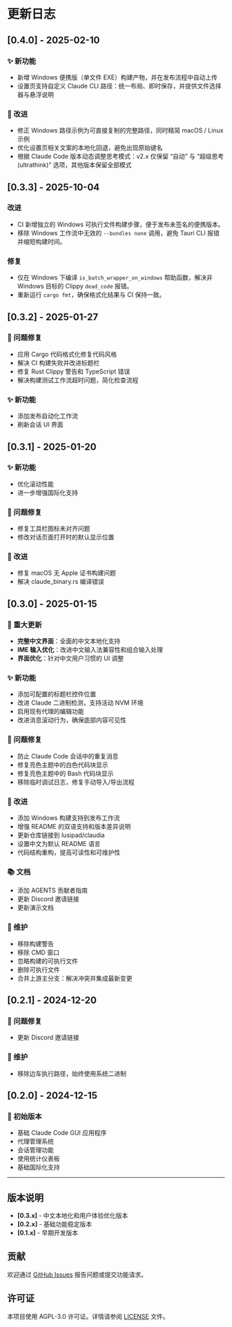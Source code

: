 # 更新日志

## [0.4.0] - 2025-02-10

### ✨ 新功能
- 新增 Windows 便携版（单文件 EXE）构建产物，并在发布流程中自动上传
- 设置页支持自定义 Claude CLI 路径：统一布局、即时保存，并提供文件选择器与悬浮说明

### 🔧 改进
- 修正 Windows 路径示例为可直接复制的完整路径，同时精简 macOS / Linux 示例
- 优化设置页相关文案的本地化回退，避免出现原始键名
- 根据 Claude Code 版本动态调整思考模式：v2.x 仅保留 “自动” 与 “超级思考 (ultrathink)” 选项，其他版本保留全部模式

## [0.3.3] - 2025-10-04

### 改进
- CI 新增独立的 Windows 可执行文件构建步骤，便于发布未签名的便携版本。
- 移除 Windows 工作流中无效的 `--bundles none` 调用，避免 Tauri CLI 报错并缩短构建时间。

### 修复
- 仅在 Windows 下编译 `is_batch_wrapper_on_windows` 帮助函数，解决非 Windows 目标的 Clippy `dead_code` 报错。
- 重新运行 `cargo fmt`，确保格式化结果与 CI 保持一致。

## [0.3.2] - 2025-01-27

### 🐛 问题修复
- 应用 Cargo 代码格式化修复代码风格
- 解决 CI 构建失败并改进标题栏
- 修复 Rust Clippy 警告和 TypeScript 错误
- 解决构建测试工作流超时问题，简化检查流程

### ✨ 新功能
- 添加发布自动化工作流
- 刷新会话 UI 界面

## [0.3.1] - 2025-01-20

### ✨ 新功能
- 优化滚动性能
- 进一步增强国际化支持

### 🐛 问题修复
- 修复工具栏图标未对齐问题
- 修改对话页面打开时的默认显示位置

### 🔧 改进
- 修复 macOS 无 Apple 证书构建问题
- 解决 claude_binary.rs 编译错误

## [0.3.0] - 2025-01-15

### 🚀 重大更新
- **完整中文界面**：全面的中文本地化支持
- **IME 输入优化**：改进中文输入法兼容性和组合输入处理
- **界面优化**：针对中文用户习惯的 UI 调整

### ✨ 新功能
- 添加可配置的标题栏控件位置
- 改进 Claude 二进制检测，支持活动 NVM 环境
- 启用现有代理的编辑功能
- 改进消息滚动行为，确保底部内容可见性

### 🐛 问题修复
- 防止 Claude Code 会话中的重复消息
- 修复亮色主题中的白色代码块显示
- 修复亮色主题中的 Bash 代码块显示
- 移除临时调试日志，修复手动导入/导出流程

### 🔧 改进
- 添加 Windows 构建支持到发布工作流
- 增强 README 的双语支持和版本差异说明
- 更新仓库链接到 lusipad/claudia
- 设置中文为默认 README 语言
- 代码结构重构，提高可读性和可维护性

### 📚 文档
- 添加 AGENTS 贡献者指南
- 更新 Discord 邀请链接
- 更新演示文档

### 🧹 维护
- 移除构建警告
- 移除 CMD 窗口
- 忽略构建的可执行文件
- 删除可执行文件
- 合并上游主分支：解决冲突并集成最新变更

## [0.2.1] - 2024-12-20

### 🐛 问题修复
- 更新 Discord 邀请链接

### 🧹 维护
- 移除边车执行路径，始终使用系统二进制

## [0.2.0] - 2024-12-15

### 🚀 初始版本
- 基础 Claude Code GUI 应用程序
- 代理管理系统
- 会话管理功能
- 使用统计仪表板
- 基础国际化支持

---

## 版本说明

- **[0.3.x]** - 中文本地化和用户体验优化版本
- **[0.2.x]** - 基础功能稳定版本
- **[0.1.x]** - 早期开发版本

## 贡献

欢迎通过 [GitHub Issues](https://github.com/lusipad/opcode/issues) 报告问题或提交功能请求。

## 许可证

本项目使用 AGPL-3.0 许可证。详情请参阅 [LICENSE](./LICENSE) 文件。
